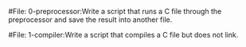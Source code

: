 #File: 0-preprocessor:Write a script that runs a C file through the preprocessor and save the result into another file.

#File: 1-compiler:Write a script that compiles a C file but does not link.